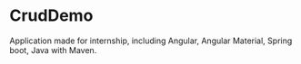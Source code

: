 # CrudDemo
Application made for internship, including Angular, Angular Material, Spring boot, Java with Maven.
